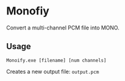 
# Monofiy

Convert a multi-channel PCM file into MONO.

## Usage

```
Monoify.exe [filename] [num channels]
```

Creates a new output file: `output.pcm`